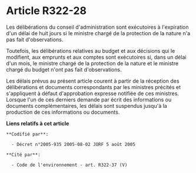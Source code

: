 # Article R322-28

Les délibérations du conseil d'administration sont exécutoires à l'expiration d'un délai de huit jours si le ministre chargé
de la protection de la nature n'a pas fait d'observations.

Toutefois, les délibérations relatives au budget et aux décisions qui le modifient, aux emprunts et aux comptes sont
exécutoires si, dans un délai d'un mois, le ministre chargé de la protection de la nature et le ministre chargé du budget
n'ont pas fait d'observations.

Les délais prévus au présent article courent à partir de la réception des délibérations et documents correspondants par les
ministres précités et s'appliquent à défaut d'approbation expresse notifiée de ces ministres. Lorsque l'un de ces derniers
demande par écrit des informations ou documents complémentaires, les délais sont suspendus jusqu'à la production de ces
informations ou documents.

**Liens relatifs à cet article**

	**Codifié par**:

	  - Décret n°2005-935 2005-08-02 JORF 5 août 2005

	**Cité par**:

	  - Code de l'environnement - art. R322-37 (V)
